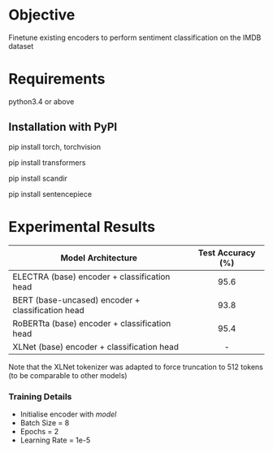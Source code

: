 # Objective

Finetune existing encoders to perform sentiment classification on the IMDB dataset

# Requirements

python3.4 or above

## Installation with PyPI

pip install torch, torchvision

pip install transformers

pip install scandir

pip install sentencepiece

# Experimental Results

| Model Architecture | Test Accuracy (%) |
| ----------------- | :-----------------: |
ELECTRA (base) encoder + classification head | 95.6 |
BERT (base-uncased) encoder + classification head | 93.8 |
RoBERTta (base) encoder + classification head | 95.4 |
XLNet (base) encoder + classification head | - |

Note that the XLNet tokenizer was adapted to force truncation to 512 tokens (to be comparable to other models)

### Training Details

- Initialise encoder with _model_
- Batch Size = 8
- Epochs = 2
- Learning Rate = 1e-5




